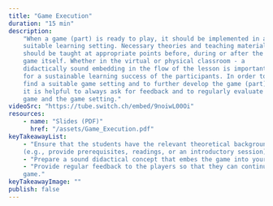 ```yaml
---
title: "Game Execution"
duration: "15 min"
description:
    "When a game (part) is ready to play, it should be implemented in a
    suitable learning setting. Necessary theories and teaching materials
    should be taught at appropriate points before, during or after the
    game itself. Whether in the virtual or physical classroom - a
    didactically sound embedding in the flow of the lesson is important
    for a sustainable learning success of the participants. In order to
    find a suitable game setting and to further develop the game (part),
    it is helpful to always ask for feedback and to regularly evaluate the
    game and the game setting."
videoSrc: "https://tube.switch.ch/embed/9noiwL00Oi"
resources:
    - name: "Slides (PDF)"
      href: "/assets/Game_Execution.pdf"
keyTakeawayList:
    - "Ensure that the students have the relevant theoretical background before they play the game
    (e.g., provide prerequisites, readings, or an introductory session)."
    - "Prepare a sound didactical concept that embes the game into your course or similar setting."
    - "Provide regular feedback to the players so that they can continuously improve their knowledge throughout the
    game."
keyTakeawayImage: ""
publish: false
---
```

